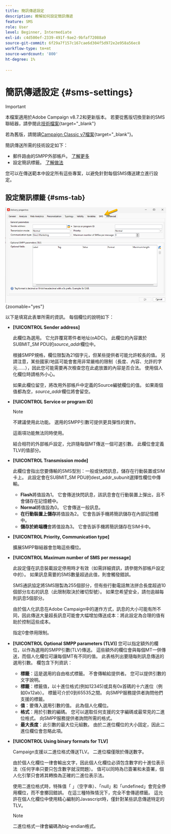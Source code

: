 ```yaml
---
title: 簡訊傳遞設定
description: 瞭解如何設定簡訊傳遞
feature: SMS
role: User
level: Beginner, Intermediate
exl-id: c4d500ef-2339-491f-9ae2-9bfaf72088a9
source-git-commit: 6f29a7f157c167cae6d304f5d972e2e958a56ec8
workflow-type: tm+mt
source-wordcount: '800'
ht-degree: 1%

---
```


# 簡訊傳遞設定 {#sms-settings}

>[!IMPORTANT]
>
>本檔案適用於Adobe Campaign v8.7.2和更新版本。 若要從舊版切換至新的SMS聯結器，請參閱此[技術檔案](https://experienceleague.adobe.com/docs/campaign/technotes-ac/tn-new/sms-migration){target="_blank"}
>
>若為舊版，請閱讀[Campaign Classic v7檔案](https://experienceleague.adobe.com/en/docs/campaign-classic/using/sending-messages/sending-messages-on-mobiles/sms-set-up/sms-set-up){target="_blank"}。

簡訊傳送所需的技術設定如下：

* 郵件路由的SMPP外部帳戶。 [了解更多](smpp-external-account.md#smpp-connection-settings)
* 設定簡訊標籤。 [了解做法](#sms-tab)

您可以在傳送範本中設定所有這些專案，以避免針對每個SMS傳送建立進行設定。

## 設定簡訊標籤 {#sms-tab}

![](assets/send_settings.png){zoomable="yes"}

以下是填寫此表單所需的資訊。 每個欄位的說明如下：

* **[!UICONTROL Sender address]**

  此欄位為選用。 它允許覆寫寄件者地址(oADC)。 此欄位的內容置於SUBMIT_SM PDU的&#x200B;*source_addr*&#x200B;欄位中。

  根據SMPP規格，欄位限製為21個字元，但某些提供者可能允許較長的值。 另請注意，某些國家/地區可能會套用非常嚴格的限制（長度、內容、允許的字元……），因此您可能需要再次檢查您在此處放置的內容是否合法。 使用個人化欄位時請格外小心。

  如果此欄位留空，將改用外部帳戶中定義的Source編號欄位的值。 如果兩個值都為空，*source_addr*&#x200B;欄位將會留空。

* **[!UICONTROL Service or program ID]**

  >[!NOTE]
  >
  >不建議使用此功能。 選用的SMPP引數可提供更具彈性的實作。
  >
  >這兩項功能無法同時使用。

  結合相符的外部帳戶設定，允許隨每個MT傳送一個可選引數。 此欄位會定義TLV的值部分。

* **[!UICONTROL Transmission mode]**

  此欄位會指出您要傳輸的SMS型別：一般或快閃訊息，儲存在行動裝置或SIM卡上。 此設定會在SUBMIT_SM PDU的dest_addr_subunit選擇性欄位中傳輸。

   * **Flash**&#x200B;將值設為1。 它會傳送快閃訊息，該訊息會在行動裝置上彈出，且不會儲存在記憶體中。
   * **Normal**&#x200B;將值設為0。 它會傳送一般訊息。
   * **在行動裝置上儲存**&#x200B;將值設為2。 它會告訴手機將簡訊儲存在內部記憶體中。
   * **儲存於終端機**&#x200B;會將值設為3。 它會告訴手機將簡訊儲存在SIM卡中。

* **[!UICONTROL Priority, Communication type]**

  擴展SMPP聯結器會忽略這些欄位。

* **[!UICONTROL Maximum number of SMS per message]**

  此設定僅在訊息裝載設定停用時才有效（如需詳細資訊，請參閱外部帳戶設定中的）。 如果訊息需要的SMS數量超過此值，則會觸發錯誤。

  SMS通訊協定將SMS限製為255個部分，但有些行動電話無法拼合長度超過10個部分左右的訊息（此限制取決於確切型號）。 如果您希望安全，請勿逾越每則訊息5個部分。

  由於個人化訊息在Adobe Campaign中的運作方式，訊息的大小可能有所不同，因此傳送大量超長訊息可能會大幅增加傳送成本：將此設定為合理的值有助於控制這些成本。

  指定0會停用限制。

* **[!UICONTROL Optional SMPP parameters (TLV)]**
您可以指定額外的欄位，以作為選用的SMPP引數(TLV)傳送。 這些額外的欄位會與每個MT一併傳送，而個人化欄位可讓每個MT有不同的值。
此表格列出要隨每則訊息傳送的選用引數。 欄包含下列資訊：
   * **標籤**：這是選用的自由格式標籤。 不會傳輸給提供者。 您可以提供引數的文字說明。
   * **標籤**：標籤值，以十進位格式(例如12345)或具有0x首碼的十六進位（例如0x12ab）。 標籤可介於0到65535之間。 向SMPP服務提供者詢問他們支援的標籤。
   * **值**：要傳入選用引數的值。 此為個人化欄位。
   * **格式**：用於引數的編碼。 您可以選取任何支援的文字編碼或最常見的二進位格式。 向SMPP服務提供者詢問所需的格式。
   * **最大長度**：此引數的最大位元組數。 由於二進位欄位的大小固定，因此二進位欄位會忽略此項。

* **[!UICONTROL Using binary formats for TLV]**

  Campaign支援以二進位格式傳送TLV。 二進位檔僅限於傳送數字。

  由於個人化欄位一律會輸出文字，因此個人化欄位必須包含數字的十進位表示法（任何字串只要只包含數字就沒問題）。 值可以同時為已簽署和未簽署，個人化引擎只會將其轉換為正確的二進位表示法。

  使用二進位格式時，特殊值「 」（空字串）、「null」和「undefined」會完全停用欄位，而不會擲回錯誤。 在這三種特殊情況下，完全不會傳遞標籤。 這允許在個人化欄位中使用精心編制的Javascript時，僅針對某些訊息傳遞特定的TLV。

  >[!NOTE]
  >
  >二進位格式一律會編碼為big-endian格式。

